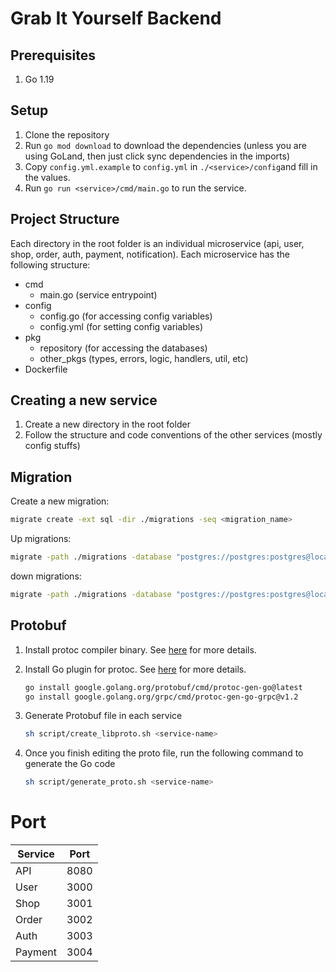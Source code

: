 # Grab It Yourself Backend

## Prerequisites

1. Go 1.19

## Setup

1. Clone the repository
2. Run `go mod download` to download the dependencies (unless you are using GoLand, then just click sync dependencies in the imports)
3. Copy `config.yml.example` to `config.yml` in `./<service>/config`and fill in the values.
4. Run `go run <service>/cmd/main.go` to run the service.

## Project Structure

Each directory in the root folder is an individual microservice (api, user, shop, order, auth, payment, notification).
Each microservice has the following structure:

- cmd
  - main.go (service entrypoint)
- config
  - config.go (for accessing config variables)
  - config.yml (for setting config variables)
- pkg
  - repository (for accessing the databases)
  - other_pkgs (types, errors, logic, handlers, util, etc)
- Dockerfile

## Creating a new service

1. Create a new directory in the root folder
2. Follow the structure and code conventions of the other services (mostly config stuffs)

## Migration

Create a new migration:

```bash
migrate create -ext sql -dir ./migrations -seq <migration_name>
```

Up migrations:

```bash
migrate -path ./migrations -database "postgres://postgres:postgres@localhost:5432/postgres?sslmode=disable" up
```

down migrations:

```bash
migrate -path ./migrations -database "postgres://postgres:postgres@localhost:5432/postgres?sslmode=disable" down
```

## Protobuf

1. Install protoc compiler binary. See [here](https://grpc.io/docs/protoc-installation/) for more details.
2. Install Go plugin for protoc. See [here](https://grpc.io/docs/languages/go/quickstart/) for more details.

   ```bash
   go install google.golang.org/protobuf/cmd/protoc-gen-go@latest
   go install google.golang.org/grpc/cmd/protoc-gen-go-grpc@v1.2
   ```

3. Generate Protobuf file in each service

   ```bash
   sh script/create_libproto.sh <service-name>
   ```

4. Once you finish editing the proto file, run the following command to generate the Go code

   ```bash
   sh script/generate_proto.sh <service-name>
   ```

# Port

| Service | Port |
| ------- | ---- |
| API     | 8080 |
| User    | 3000 |
| Shop    | 3001 |
| Order   | 3002 |
| Auth    | 3003 |
| Payment | 3004 |
